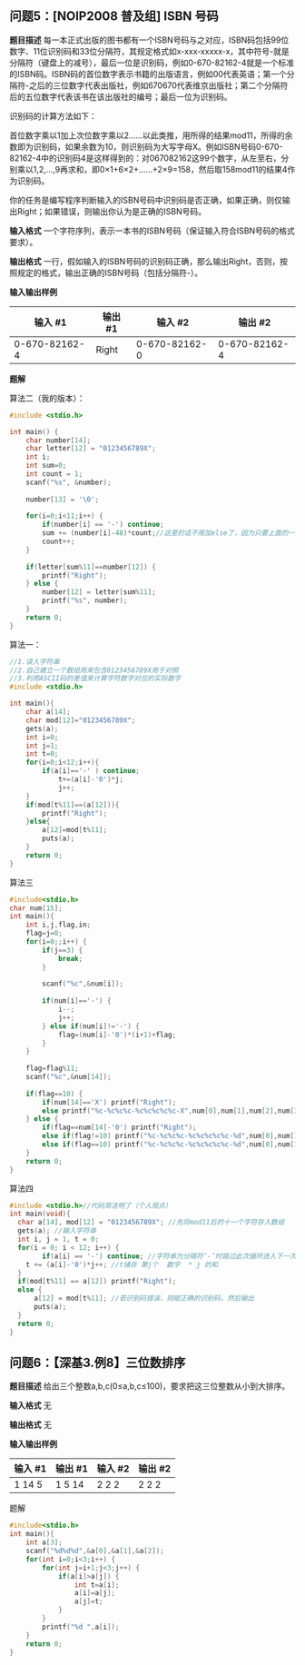 ## 问题5：[NOIP2008 普及组] ISBN 号码

**题目描述**
每一本正式出版的图书都有一个ISBN号码与之对应，ISBN码包括99位数字、11位识别码和33位分隔符，其规定格式如x-xxx-xxxxx-x，其中符号-就是分隔符（键盘上的减号），最后一位是识别码，例如0-670-82162-4就是一个标准的ISBN码。ISBN码的首位数字表示书籍的出版语言，例如00代表英语；第一个分隔符-之后的三位数字代表出版社，例如670670代表维京出版社；第二个分隔符后的五位数字代表该书在该出版社的编号；最后一位为识别码。

识别码的计算方法如下：

首位数字乘以1加上次位数字乘以2……以此类推，用所得的结果mod11，所得的余数即为识别码，如果余数为10，则识别码为大写字母X。例如ISBN号码0-670-82162-4中的识别码4是这样得到的：对067082162这99个数字，从左至右，分别乘以1,2,...,9再求和，即0×1+6×2+……+2×9=158，然后取158mod11的结果4作为识别码。

你的任务是编写程序判断输入的ISBN号码中识别码是否正确，如果正确，则仅输出Right；如果错误，则输出你认为是正确的ISBN号码。

**输入格式**
一个字符序列，表示一本书的ISBN号码（保证输入符合ISBN号码的格式要求）。

**输出格式**
一行，假如输入的ISBN号码的识别码正确，那么输出Right，否则，按照规定的格式，输出正确的ISBN号码（包括分隔符-）。

**输入输出样例**

| 输入 #1       | 输出 #1 | 输入 #2       | 输出 #2       |
| ------------- | ------- | ------------- | ------------- |
| 0-670-82162-4 | Right   | 0-670-82162-0 | 0-670-82162-4 |

**题解**

算法二（我的版本）：

```C
#include <stdio.h>

int main() {
	char number[14];
	char letter[12] = "0123456789X";
	int i;
	int sum=0;
	int count = 1;
	scanf("%s", &number); 
	
	number[13] = '\0';
	
	for(i=0;i<11;i++) {
		if(number[i] == '-') continue;
		sum += (number[i]-48)*count;//这里的话不用加else了，因为只要上面的一旦执行就会跳过这次循环了
	    count++;
	}
	
	if(letter[sum%11]==number[12]) {
		printf("Right");
	} else {
		number[12] = letter[sum%11];
		printf("%s", number);
	}
	return 0;
}
```



算法一：

```C
//1.读入字符串
//2.自己建立一个数组用来包含0123456789X用于对照
//3.利用ASCII码的差值来计算字符数字对应的实际数字
#include <stdio.h>

int main(){
    char a[14];
    char mod[12]="0123456789X";
    gets(a);
    int i=0;
    int j=1;
    int t=0;
    for(i=0;i<12;i++){
        if(a[i]=='-' ) continue;
            t+=(a[i]-'0')*j;
            j++;
    }
    if(mod[t%11]==(a[12])){
        printf("Right");
    }else{
        a[12]=mod[t%11];
        puts(a);
    }
    return 0;
}
```



算法三

```C
#include<stdio.h>	
char num[15];
int main(){
	int i,j,flag,in;
	flag=j=0;
	for(i=0;;i++) {
		if(j==3) {
			break;
		}
        
		scanf("%c",&num[i]);
        
		if(num[i]=='-') {
			i--;
			j++;
		} else if(num[i]!='-') {
			flag=(num[i]-'0')*(i+1)+flag;
		}
	}
	
    flag=flag%11;
	scanf("%c",&num[14]);
    
	if(flag==10) {
		if(num[14]=='X') printf("Right");
		else printf("%c-%c%c%c-%c%c%c%c%c-X",num[0],num[1],num[2],num[3],num[4],num[5],num[6],num[7],num[8]);
	} else {
		if(flag==num[14]-'0') printf("Right");
		else if(flag!=10) printf("%c-%c%c%c-%c%c%c%c%c-%d",num[0],num[1],num[2],num[3],num[4],num[5],num[6],num[7],num[8],flag);
		else if(flag==10) printf("%c-%c%c%c-%c%c%c%c%c-%d",num[0],num[1],num[2],num[3],num[4],num[5],num[6],num[7],num[8],flag);
	}
	return 0;
}
```



算法四

```C
#include <stdio.h>//代码简洁明了（个人观点）
int main(void){
  char a[14], mod[12] = "0123456789X"; //先将mod11后的十一个字符存入数组
  gets(a); //输入字符串
  int i, j = 1, t = 0;
  for(i = 0; i < 12; i++) {
        if(a[i] == '-') continue; //字符串为分隔符‘-’时跳过此次循环进入下一次循环
    t += (a[i]-'0')*j++; //t储存 第j个  数字  * j 的和
  }
  if(mod[t%11] == a[12]) printf("Right");
  else {
      a[12] = mod[t%11]; //若识别码错误，则赋正确的识别码，然后输出
      puts(a);
  }
  return 0;
}
```





## 问题6：【深基3.例8】三位数排序

**题目描述**
给出三个整数a,b,c(0≤a,b,c≤100)，要求把这三位整数从小到大排序。

**输入格式**
无

**输出格式**
无

**输入输出样例**

| 输入 #1 | 输出 #1 | 输入 #2 | 输出 #2 |
| ------- | ------- | ------- | ------- |
| 1 14 5  | 1 5 14  | 2 2 2   | 2 2 2   |



题解

```C
#include<stdio.h>
int main(){
	int a[3];
	scanf("%d%d%d",&a[0],&a[1],&a[2]);
	for(int i=0;i<3;i++) {
		for(int j=i+1;j<3;j++) {
			if(a[i]>a[j]) {
				int t=a[i];
				a[i]=a[j];
				a[j]=t;
			}
		}
		printf("%d ",a[i]);
	}
	return 0;
}
```
